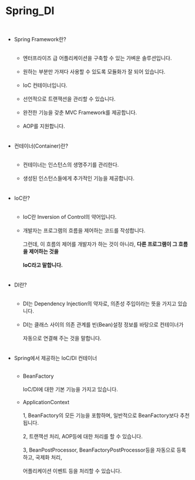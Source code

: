 # Spring_DI
<br>
<ul>

  <li>Spring Framework란?</li><br>
  
  <ul>
    <li>엔터프라이즈 급 어플리케이션을 구축할 수 있는 가벼운 솔루션입니다.</li><br>
    <li>원하는 부분만 가져다 사용할 수 있도록 모듈화가 잘 되어 있습니다.</li><br>
    <li>IoC 컨테이너입니다.</li><br>
    <li>선언적으로 트랜잭션을 관리할 수 있습니다.</li><br>
    <li>완전한 기능을 갖춘 MVC Framework를 제공합니다.</li><br>
    <li>AOP를 지원합니다.</li><br>
  </ul>
 
  <br>
  <li>컨테이너(Container)란?</li><br>
  
  <ul>
    <li>컨테이너는 인스턴스의 생명주기를 관리한다.</li><br>
    <li>생성된 인스턴스들에게 추가적인 기능을 제공합니다.</li><br>
  </ul>
 
  <br>
  <li>IoC란?</li><br>
  
  <ul>
    <li>IoC란 Inversion of Control의 약어입니다.</li><br>
    <li>개발자는 프로그램의 흐름을 제어하는 코드를 작성합니다.<br><br> 그런데, 이 흐름의 제어를 개발자가 하는 것이 아니라, <strong>다른 프로그램이 그 흐름을 제어하는 것을<br><br> 
     IoC라고 말합니다.</strong></li><br>
  </ul>
  
  <br>
  <li>DI란?</li><br>
  
  <ul>
    <li>DI는 Dependency Injection의 약자로, 의존성 주입이라는 뜻을 가지고 있습니다.</li><br>
    <li>DI는 클래스 사이의 의존 관계를 빈(Bean)설정 정보를 바탕으로 컨테이너가<br><br> 자동으로 연결해 주는 것을 말합니다.</li><br>
  </ul>
  
  <br>
  <li>Spring에서 제공하는 IoC/DI 컨테이너</li><br>
  
  <ul>
    <li>BeanFactory<br><br>
    IoC/DI에 대한 기본 기능을 가지고 있습니다.</li><br>
    <li>ApplicationContext<br><br>
    1, BeanFactory의 모든 기능을 포함하며, 일반적으로 BeanFactory보다 추천됩니다.<br><br>
    2, 트랜잭션 처리, AOP등에 대한 처리를 할 수 있습니다.<br><br>
    3, BeanPostProcessor, BeanFactoryPostProcessor등을 자동으로 등록하고, 국제화 처리,<br><br> 어플리케이션 이벤트 등을 처리할 수 있습니다.
    </li><br>
  </ul>
 
</ul>
